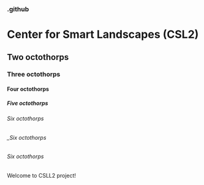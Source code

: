 ### .github
# Center for Smart Landscapes (CSL2)
## Two octothorps
### Three octothorps
#### Four octothorps
##### Five octothorps
###### Six octothorps
###### _Six octothorps
###### *Six octothorps*



Welcome to CSLL2 project!



